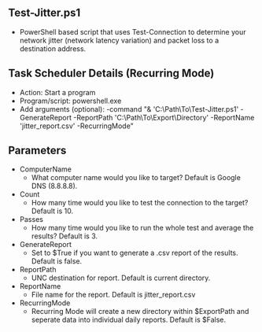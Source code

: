 ## Test-Jitter.ps1
* PowerShell based script that uses Test-Connection to determine your network jitter (network latency variation) and packet loss to a destination address. 

## Task Scheduler Details (Recurring Mode)
* Action: Start a program
* Program/script: powershell.exe
* Add arguments (optional): -command "& 'C:\Path\To\Test-Jitter.ps1' -GenerateReport -ReportPath 'C:\Path\To\Export\Directory' -ReportName 'jitter_report.csv' -RecurringMode"

## Parameters
* ComputerName
    * What computer name would you like to target? Default is Google DNS (8.8.8.8).
* Count
    * How many time would you like to test the connection to the target? Default is 10.
* Passes
    * How many time would you like to run the whole test and average the results? Default is 3.
* GenerateReport
    * Set to $True if you want to generate a .csv report of the results. Default is false.
* ReportPath 
    * UNC destination for report. Default is current directory.
* ReportName
    * File name for the report. Default is jitter_report.csv
* RecurringMode
    * Recurring Mode will create a new directory within $ExportPath and seperate data into individual daily reports. Default is $False.